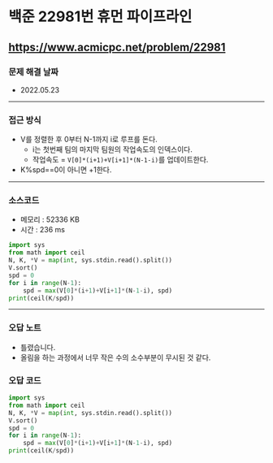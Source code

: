 # 백준 22981번 휴먼 파이프라인
https://www.acmicpc.net/problem/22981
---

### 문제 해결 날짜
- 2022.05.23
---

### 접근 방식
- V를 정렬한 후 0부터 N-1까지 i로 루프를 돈다.
    * i는 첫번째 팀의 마지막 팀원의 작업속도의 인덱스이다.
    * 작업속도 = `V[0]*(i+1)+V[i+1]*(N-1-i)`를 업데이트한다.
- K%spd==0이 아니면 +1한다.
---

### 소스코드
- 메모리 : 52336 KB
- 시간 : 236 ms
```Python
import sys
from math import ceil
N, K, *V = map(int, sys.stdin.read().split())
V.sort()
spd = 0
for i in range(N-1):
    spd = max(V[0]*(i+1)+V[i+1]*(N-1-i), spd)
print(ceil(K/spd))
```
---

### 오답 노트
- 틀렸습니다.
- 올림을 하는 과정에서 너무 작은 수의 소수부분이 무시된 것 같다.

### 오답 코드
```Python
import sys
from math import ceil
N, K, *V = map(int, sys.stdin.read().split())
V.sort()
spd = 0
for i in range(N-1):
    spd = max(V[0]*(i+1)+V[i+1]*(N-1-i), spd)
print(ceil(K/spd))
```